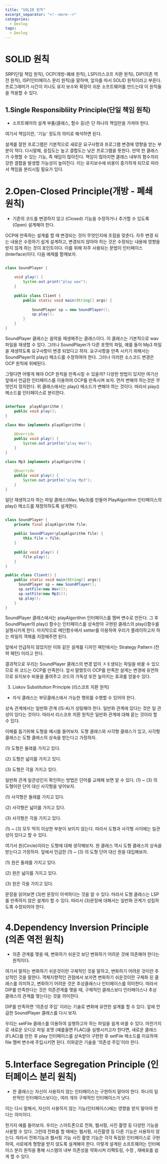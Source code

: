 ```yaml
---
title: "SOLID 원칙"
excerpt_separator: "<!--more-->"
categories:
  - Devlog
tags:
  - Devlog
---
```



SOLID 원칙
=

SRP(단일 책임 원칙), OCP(개방-폐쇄 원칙), LSP(리스코프 치환 원칙),
DIP(의존 역전 원칙), ISP(인터페이스 분리 원칙)을 말하며, 앞자를 따서 SOLID 원칙이라고 부른다.
프로그래머가 시간이 지나도 유지 보수와 확장이 쉬운 소프트웨어를 만드는데 이 원칙들을 적용할 수 있다.



1.Single Responsibliity Principle(단일 책임 원칙)
-

- 소프트웨어의 설계 부품(클래스, 함수 등)은 단 하나의 책임만을 가져야 한다.

여기서 책임이란, '기능' 정도의 의미로 해석하면 된다.

설계를 잘한 프로그램은 기본적으로 새로운 요구사항과 프로그램 변경에 영향을 받는 부분이 적다. 다시말해, 응집도는 높고 결합도는 
낮은 프로그램을 뜻한다. 만약 한 클래스가 수행할 수 있는 기능, 즉 채임이 많아진다. 책임이 많아지면 클래스 내부의 함수끼리 강한 결합을 발생할 가능성이 높아진다.
이는 유지보수에 비용이 증가하게 되므로 따라서 책임을 분리시킬 필요가 있다.

2.Open-Closed Principle(개방 - 폐쇄 원칙)
=

- 기존의 코드를 변경하지 않고 (Closed) 기능을 수정하거나 추가할 수 있도록 (Open) 설계해야 한다.

OCP에 만족하는 설계를 할 때 변경되는 것이 무엇인지에 초점을 맞춘다. 자주 변경 되는 내용은 수정하기 쉽게 설계하고, 변경되지 않아야 하는 것은 수정되는 내용에 영향을 받지 않게 하는 것이 포인트이다.
이를 위해 자주 사용되는 문법이 인터페이스(Interface)이다. 다음 예제를 함께보자.

```java

class SoundPlayer {
    
    void play() {
        System.out.print("play wav");
    }
    
    public class Client {
        public static void main(String[] args) {
            
            SoundPlayer sp = new SoundPlayer();
            sp.play();
        }
    }
}
```

SoundPlayer 클래스는 음악을 재생해주는 클래스이다. 이 클래스는 기본적으로 wav파일을 재생할 수 있다. 그러나 SoundPlayer가 다른 포맷의 파일, 예를 들어 Mp3 파일을 재생하도록 요구사항이 변경 되었다고 하자. 요구사항을 만족 시키기 위해서는 SoundPlayer의 play()
메소드를 수정하여야 한다. 그러나 이러한 소스코드 변경은 OCP 원칙에 위배된다.

그렇다면 어떻게 해야 OCP 원칙을 만족시킬 수 있을까? 다양한 방법이 있지만 여기선 앞에서 언급한 인터페이스를 이용하여 OCP를 만족시켜 보자. 먼저 변해야 하는것은 무엇인지 정의한다. 위 클래스에서는 play() 메소드가 변해야 하는 것이다. 따라서 play()
메소드를 인터페이스로 분리한다.

```java

interface  playAlgorithm {
    public void play();
}

class Wav implements playAlgorithm {
    
    @Override
    public void play() {
        System.out.println("play Wav");
    }
}   

class Mp3 implements playAlgorithm {
    
    @Override   
    public void play() {
        System.out.println("play Mp3");
    }
}
```

일단 재생하고자 하는 파일 클래스(Wav, Mp3)를 만들어 PlayAlgorithm 인터페이스의 play() 메소드를 재정의하도록 설계한다.


```java

class SoundPlayer {
    private final playAlgorithm file;
    
    public SoundPlayer(playAlgorithm file) {
        this.file = file;
    }
    
    public void play() {
        file.play();
    }
}

public class Client() {
    public static void main(String[] args){
      SoundPlayer sp = new SoundPlayer();
      sp.setFile(new Wav());
      sp.setFile(new Mp3());
      sp.play();
    }
}

```

SoundPlayer 클래스에서는 playAlgorithm 인터페이스를 멤버 변수로 만든다. 그 후
SoundPlayer의 play() 함수는 인터페이스를 상속받아 구현된 클래스의 play()함수를 실행시키게 한다.
마지막으로 메인함수에서 setter를 이용하여 우리가 플레이하고자 하는 파일의 객체를 지정해주면 된다.

앞에서 언급하지 않았지만 이와 같은 설계를 디자인 패턴에서는 Strategy Pattern (전략 패턴) 이라고 한다.

결과적으로 우리는 SoundPlayer 클래스의 변경 없이 ㅈㅐ생되는 파일을 바꿀 수 있으므로 위 코드는 OCP를 만족한다.
앞서 말했듯이 OCP를 만족한 설계는 변경에 유연하므로 유지보수 비용을 줄여주고 코드의 가독성 또한 높아지는 효과를 얻을수 있다.


3. Liskov Substitution Principle (리스코프 치환 원칙)

 - 자식 클래스는 부모클래스에서 가능한 행위를 수행할 수 있어야 한다.
 
 상속 관계에서는 일반화 관계 (IS-A)가 성링해야 한다. 일반화 관계에 있다는 것은 일
 관성이 있다는 것이다. 따라서 리스코프 치환 원칙은 일반화 관계에 대해 묻는 것이라 할 수 있다.
 
 이해를 돕기위해 도형을 예시를 들어보자. 도형 클래스와 사각형 클래스가 있고, 사각형 클래스는 도형 클래스의 상속을 받는다고 가정하자.
 
 (1) 도형은 둘레를 가지고 있다.
 
 (2) 도형은 넓이를 가지고 있다.
 
 (3) 도형은 각을 가지고 있다.
 
 
 일반화 관계 일관성인지 확인하는 방법은 단어를 교체해 보면 알 수 있다. (1) ~ (3) 의 도형이란 단어 대신 사각형을 넣어보자.
 
  (1) 사각형은 둘레를 가지고 있다.
  
  (2) 사각형은 넓이를 가지고 있다.
  
  (3) 사각형은 각을 가지고 있다.
  
  (1) ~ (3) 모두 딱히 이상한 부분이 보이지 않는다. 따라서 도형과 사각형 사이에는 일관성이 있다고 할 수 있다.
  
  여기서 원(Circle)이라는 도형에 대해 생각해보자. 원 클래스 역시 도형 클래스의 상속을 받는다고 가정하자. 앞에서 
  언급한 (1) ~ (3) 의 도형 단어 대신 원을 대입해보자.
  
  (1) 원은 둘레를 가지고 있다.
  
  (2) 원은 넓이를 가지고 있다.
  
  (3) 원은 각을 가지고 있다.
  
  문장을 읽어보면 (3)번 문장이 어색하다는 것을 알 수 있다. 따라서 도형 클래스는 LSP를 만족하지 않은 설계라 할 수 있다.
  따라서 (3)문장에 대해서는 일반화 관계가 성립하도록 수정되어야 한다.
  
  
4.Dependency Inversion Principle (의존 역전 원칙)
=

 - 의존 관계를 맺을 때, 변화하기 쉬운것 보단 변화하기 어려운 것에 의존해야 한다는 원칙이다.
 
 여기서 말하는 변화하기 쉬운것이란 구체적인 것을 말하고, 변화하기 어려운 것이란 추상적인 것을 말한다. 객체지향적인 관점에서 보자면 변화하기 쉬운것이란 구체화 된 클래스를 의미하고, 변화하기 어려운 것은
 추상클래스나 인터페이스를 의미한다. 따라서 DIP를 만족한다는 것은 의존관계를 맺을 때, 구체적인 클래스보다 인터페이스나 추상 클래스의 관계를 맺는다는 것을 의미한다.
 
 DIP를 만족하면 '의존성 주입' 이라는 기술로 변화에 유연한 설계를 할 수 있다. 앞에 언급한 SoundPlayer 클래스를 다시 보자.
 
 우리는 setFile 클래스를 이용하여 실행하고자 하는 파일을 쉽게 바꿀 수 있다. 마찬가지로 새로운 오디오 파일 포맷 (예를들면 FLAC)을 실행시키고자 한다면, 새로운 클래스(FLAC)를 만든 후 play 인터페이스를 상속받아
 구현한 후 setFile 메소드를 이요하여 file 멤버 변수에 주입시키면 된다. 이와같은 기술을 '의존성 주입'이라 한다.

5.Interface Segregation Principle (인터페이스 분리 원칙)
=

 - 한 클래스는 자신이 사용하지 않는 인터페이스는 구현하지 말아야 한다. 하나의 일반적인 인터페이스보다는, 여러 개의 구체적인 인터페이스가 낫다.
 
  이는 다시 말해서, 자신이 사용하지 않는 기능(인터페이스)에는 영향을 받지 말아야 한다는 의미이다.
  
  한가지 예를 들어보자. 우리는 스마트폰으로 전화, 웹서핑, 사진 촬영 등 다양한 기능을 사용할 수 있다. 그런데 전화를 할 때에는 웹서핑, 사진촬영 등 다른 기능은 사용하지 않는다. 따라서
  전화기능과 웹서핑 기능 사진 촬영 기능은 각각 독립된 인터페이스로 구현하여, 서로에게 형향을 받지 않도록 설계해야 한다. 이렇게 설계된 소프트웨어는 인터페이스 분리 원칙을 통해 시스템의 내부 의존성을 약화시켜 리팩토링, 수정 , 재배포를 쉽게 할 수 있다.
  
     
 
 


    
 